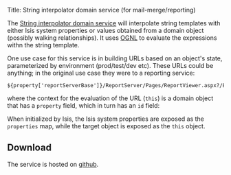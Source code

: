 Title: String interpolator domain service (for mail-merge/reporting)

The [String interpolator domain service](https://github.com/danhaywood/isis-domainservice-stringinterpolator)  will interpolate string templates with either Isis system properties or values obtained from a domain object (possibly walking relationships).  It uses [OGNL](http://commons.apache.org/proper/commons-ognl/) to evaluate the expressions withn the string template.

One use case for this service is in building URLs based on an object's state, parameterized by environment (prod/test/dev etc).  These URLs could be anything; in the original use case they were to a reporting service:

    ${property['reportServerBase']}/ReportServer/Pages/ReportViewer.aspx?/Estatio/Invoices&dueDate=${dueDate}&propertyId=${this.property.id}

where the context for the evaluation of the URL (`this`) is a domain object that has a `property` field, which in turn has an `id` field:

When initialized by Isis, the Isis system properties are exposed as the `properties` map, while the target object is exposed as the `this` object.

   
## Download

The service is hosted on [github](https://github.com/danhaywood/isis-domainservice-stringinterpolator).  
